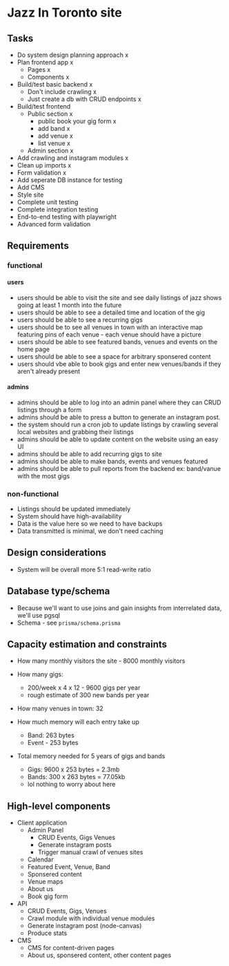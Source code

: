 # Jazz In Toronto site

## Tasks

-   Do system design planning approach x
-   Plan frontend app x
    -   Pages x
    -   Components x
-   Build/test basic backend x
    -   Don't include crawling x
    -   Just create a db with CRUD endpoints x
-   Build/test frontend
    -   Public section x
        -   public book your gig form x
        -   add band x
        -   add venue x
        -   list venue x
    -   Admin section x
-   Add crawling and instagram modules x
-   Clean up imports x
-   Form validation x
-   Add seperate DB instance for testing
-   Add CMS
-   Style site
-   Complete unit testing
-   Complete integration testing
-   End-to-end testing with playwright
-   Advanced form validation

## Requirements

### functional

#### users

-   users should be able to visit the site and see daily listings of jazz shows going at least 1 month into the future
-   users should be able to see a detailed time and location of the gig
-   users should be able to see a recurring gigs
-   users should be to see all venues in town with an interactive map featuring pins of each venue - each venue should have a picture
-   users should be able to see featured bands, venues and events on the home page
-   users should be able to see a space for arbitrary sponsered content
-   users should vbe able to book gigs and enter new venues/bands if they aren't already present

#### admins

-   admins should be able to log into an admin panel where they can CRUD listings through a form
-   admins should be able to press a button to generate an instagram post.
-   the system should run a cron job to update listings by crawling several local websites and grabbing their listings
-   admins should be able to update content on the website using an easy UI
-   admins should be able to add recurring gigs to site
-   admins should be able to make bands, events and venues featured
-   admins should be able to pull reports from the backend ex: band/vanue with the most gigs

### non-functional

-   Listings should be updated immediately
-   System should have high-availability
-   Data is the value here so we need to have backups
-   Data transmitted is minimal, we don't need caching

## Design considerations

-   System will be overall more 5:1 read-write ratio

## Database type/schema

-   Because we'll want to use joins and gain insights from interrelated data, we'll use pgsql
-   Schema - see `prisma/schema.prisma`

## Capacity estimation and constraints

-   How many monthly visitors the site - 8000 monthly visitors
-   How many gigs:

    -   200/week x 4 x 12 - 9600 gigs per year
    -   rough estimate of 300 new bands per year

-   How many venues in town: 32

-   How much memory will each entry take up

    -   Band: 263 bytes
    -   Event - 253 bytes

-   Total memory needed for 5 years of gigs and bands
    -   Gigs: 9600 x 253 bytes = 2.3mb
    -   Bands: 300 x 263 bytes = 77.05kb
    -   lol nothing to worry about here

## High-level components

-   Client application
    -   Admin Panel
        -   CRUD Events, Gigs Venues
        -   Generate instagram posts
        -   Trigger manual crawl of venues sites
    -   Calendar
    -   Featured Event, Venue, Band
    -   Sponsered content
    -   Venue maps
    -   About us
    -   Book gig form
-   API
    -   CRUD Events, Gigs, Venues
    -   Crawl module with individual venue modules
    -   Generate instagram post (node-canvas)
    -   Produce stats
-   CMS
    -   CMS for content-driven pages
    -   About us, sponsered content, other content pages
